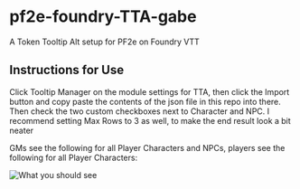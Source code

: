 # pf2e-foundry-TTA-gabe
A Token Tooltip Alt setup for PF2e on Foundry VTT

## Instructions for Use
Click Tooltip Manager on the module settings for TTA, then click the Import button and copy paste the contents of the json file in this repo into there. Then check the two custom checkboxes next to Character and NPC. I recommend setting Max Rows to 3 as well, to make the end result look a bit neater

GMs see the following for all Player Characters and NPCs, players see the following for all Player Characters:

![What you should see](https://cdn.discordapp.com/attachments/453658976605962249/1037167772695797832/unknown.png)
